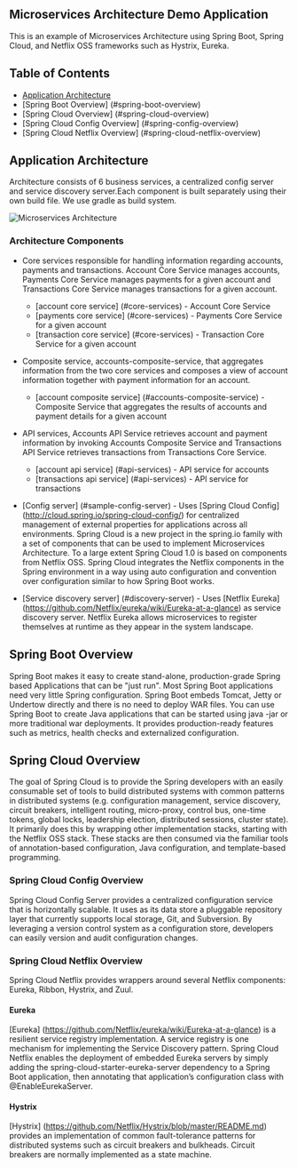 ## Microservices Architecture Demo Application
This is an example of Microservices Architecture using Spring Boot, Spring Cloud, and Netflix OSS frameworks such as Hystrix, Eureka. 

## Table of Contents
* [Application Architecture](#application-architecture)
* [Spring Boot Overview] (#spring-boot-overview)
* [Spring Cloud Overview] (#spring-cloud-overview)
* [Spring Cloud Config Overview] (#spring-config-overview)
* [Spring Cloud Netflix Overview] (#spring-cloud-netflix-overview)

## <a name="application-architecture"></a>Application Architecture
Architecture consists of 6 business services, a centralized config server and service discovery server.Each component is built separately using their own build file. We use gradle as build system.

![Microservices Architecture](https://cloud.githubusercontent.com/assets/5256077/12605129/d2bf8090-c4e7-11e5-812c-c432d056134a.jpg)

### Architecture Components
* Core services responsible for handling information regarding accounts, payments and transactions. Account Core Service manages accounts, Payments Core Service manages payments for a given account and Transactions Core Service manages transactions for a given account.
    * [account core service] (#core-services) - Account Core Service
    * [payments core service] (#core-services) - Payments Core Service for a given account
    * [transaction core service] (#core-services) - Transaction Core Service for a given account

* Composite service, accounts-composite-service, that aggregates information from the two core services and composes a view of account information together with payment information for an account.

    * [account composite service] (#accounts-composite-service) - Composite Service that aggregates the results of accounts and payment details for a given account

* API services, Accounts API Service retrieves account and payment information by invoking Accounts Composite Service and Transactions API Service retrieves transactions from Transactions Core Service.  
    * [account api service] (#api-services) - API service for accounts
    * [transactions api service] (#api-services) - API service for transactions

* [Config server] (#sample-config-server) - Uses [Spring Cloud Config] (http://cloud.spring.io/spring-cloud-config/) for centralized management of external properties for applications across all environments. Spring Cloud is a new project in the spring.io family with a set of components that can be used to implement Microservices Architecture. To a large extent Spring Cloud 1.0 is based on components from Netflix OSS. Spring Cloud integrates the Netflix components in the Spring environment in a way using auto configuration and convention over configuration similar to how Spring Boot works.

* [Service discovery server] (#discovery-server) - Uses [Netflix Eureka] (https://github.com/Netflix/eureka/wiki/Eureka-at-a-glance) as service discovery server. Netflix Eureka allows microservices to register themselves at runtime as they appear in the system landscape.

## <a name="spring-boot-overview"></a>Spring Boot Overview
Spring Boot makes it easy to create stand-alone, production-grade Spring based Applications that can be "just run". 
Most Spring Boot applications need very little Spring configuration. Spring Boot embeds Tomcat, Jetty or Undertow directly and there is no need to deploy WAR files. You can use Spring Boot to create Java applications that can be started using java -jar or more traditional war deployments. It provides production-ready features such as metrics, health checks and externalized configuration.

## <a name="spring-cloud-overview"></a>Spring Cloud Overview
The goal of Spring Cloud is to provide the Spring developers with an easily consumable set of tools to build distributed systems with common patterns in distributed systems (e.g. configuration management, service discovery, circuit breakers, intelligent routing, micro-proxy, control bus, one-time tokens, global locks, leadership election, distributed sessions, cluster state). It primarily does this by wrapping other implementation stacks, starting with the Netflix OSS stack. These stacks are then consumed via the familiar tools of annotation-based configuration, Java configuration, and template-based programming.

### <a name="spring-config-overview"></a>Spring Cloud Config Overview
Spring Cloud Config Server provides a centralized configuration service that is horizontally scalable. It uses as its data store a pluggable repository layer that currently supports local storage, Git, and Subversion. By leveraging a version control system as a configuration store, developers can easily version and audit configuration changes.

### <a name="spring-cloud-netflix-overview"></a>Spring Cloud Netflix Overview
Spring Cloud Netflix provides wrappers around several Netflix components: Eureka, Ribbon, Hystrix, and Zuul.

#### Eureka
[Eureka] (https://github.com/Netflix/eureka/wiki/Eureka-at-a-glance) is a resilient service registry implementation. A service registry is one mechanism for implementing the Service Discovery pattern. Spring Cloud Netflix enables the deployment of embedded Eureka servers by simply adding the spring-cloud-starter-eureka-server dependency to a Spring Boot application, then annotating that application’s configuration class with @EnableEurekaServer.

#### Hystrix
[Hystrix] (https://github.com/Netflix/Hystrix/blob/master/README.md) provides an implementation of common fault-tolerance patterns for distributed systems such as circuit breakers and bulkheads. Circuit breakers are normally implemented as a state machine.



